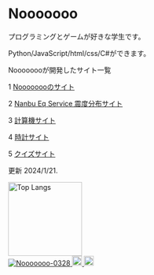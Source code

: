# Nooooooo

プログラミングとゲームが好きな学生です。

Python/JavaScript/html/css/C#ができます。

Noooooooが開発したサイト一覧

1 [Noooooooのサイト](https://nooooooo-0328.github.io/Nooooooo-site/)

2 [Nanbu Eq Service 震度分布サイト](https://nooooooo-0328.github.io/NanbuEqService-site-jisin/)

3 [計算機サイト](https://nooooooo-0328.github.io/calculator-site/)

4 [時計サイト](https://nooooooo-0328.github.io/Clock-site/)

5 [クイズサイト](https://nooooooo-0328.github.io/Quiz-site/)

更新 2024/1/21.


<p align="left"> 
  <img alt="Top Langs" height="150px" src="https://github-readme-stats.vercel.app/api/top-langs/?username=Nooooooo-0328&layout=compact&count_private=true&show_icons=true&theme=onedark"/><br>
  <a href="https://github.com/Nooooooo-0328/Nooooooo-0328/">
    <img src="https://komarev.com/ghpvc/?username=Nooooooo-0328" alt="Nooooooo-0328" />
  </a>
  <a href="http://twitter.com/Nooooooo_0328">
    <img height="20" src="https://img.shields.io/twitter/follow/Nooooooo_0328?label=Twitter&logo=twitter&style=flat" />
  </a>
  <a href="https://github.com/Nooooooo-0328">
    <img height="20" src="https://img.shields.io/github/followers/Nooooooo-0328?label=follow&logo=github&style=flat" />
  </a>
</p>

